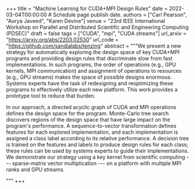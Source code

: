 +++
title = "Machine Learning for CUDA+MPI Design Rules"
date = 2022-03-04T00:00:00  # Schedule page publish date.
authors = ["Carl Pearson", "Aurya Javeed", "Karen Devine"]
venue = "23rd IEEE International Workshop on Parallel and Distributed Scientific and Engineering Computing (PDSEC)"
draft = false
tags = ["CUDA", "mpi", "CUDA streams"]
url_arxiv = "https://arxiv.org/abs/2203.02530"
url_code = "https://github.com/sandialabs/tenzing"
abstract = """We present a new strategy for automatically exploring the design space of key CUDA+MPI programs and providing design rules that discriminate slow from fast implementations. 
In such programs, the order of operations (e.g., GPU kernels, MPI communication) and assignment of operations to resources (e.g., GPU streams) makes the space of possible designs enormous.
Systems experts have the task of redesigning and reoptimizing these programs to effectively utilize each new platform.
This work provides a prototype tool to reduce that burden.
<p>
In our approach, a directed acyclic graph of CUDA and MPI operations defines the design space for the program.
Monte-Carlo tree search discovers regions of the design space that have large impact on the program's performance.
A sequence-to-vector transformation defines  features for each explored implementation, and each implementation is assigned a class label according to its relative performance.
A decision tree is trained on the features and labels to produce design rules for each class; these rules can be used by systems experts to guide their implementations.
We demonstrate our strategy using a key kernel from scientific computing --- sparse-matrix vector multiplication --- on a platform with multiple MPI ranks and GPU streams.
</p>
"""
+++
